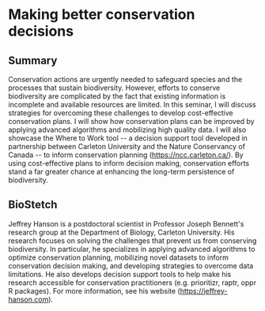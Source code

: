 # Making better conservation decisions

## Summary

Conservation actions are urgently needed to safeguard species and the processes that sustain biodiversity. However, efforts to conserve biodiversity are complicated by the fact that existing information is incomplete and available resources are limited. In this seminar, I will discuss strategies for overcoming these challenges to develop cost-effective conservation plans. I will show how conservation plans can be improved by applying advanced algorithms and mobilizing high quality data. I will also showcase the Where to Work tool -- a decision support tool developed in partnership between Carleton University and the Nature Conservancy of Canada -- to inform conservation planning (https://ncc.carleton.ca/). By using cost-effective plans to inform decision making, conservation efforts stand a far greater chance at enhancing the long-term persistence of biodiversity.

## BioStetch

Jeffrey Hanson is a postdoctoral scientist in Professor Joseph Bennett's research group at the Department of Biology, Carleton University. His research focuses on solving the challenges that prevent us from conserving biodiversity. In particular, he specializes in applying advanced algorithms to optimize conservation planning, mobilizing novel datasets to inform conservation decision making, and developing strategies to overcome data limitations. He also develops decision support tools to help make his research accessible for conservation practitioners (e.g. prioritizr, raptr, oppr R packages). For more information, see his website (https://jeffrey-hanson.com).

